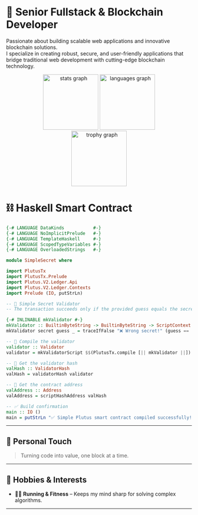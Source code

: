 # 🚀 Senior Fullstack & Blockchain Developer

Passionate about building scalable web applications and innovative blockchain solutions.</br> I specialize in creating robust, secure, and user-friendly applications that bridge traditional web development with cutting-edge blockchain technology.

<div align="center">
  <img src="https://github-readme-stats.vercel.app/api?username=ledgerwave&hide_title=false&hide_rank=false&show_icons=true&include_all_commits=true&count_private=true&disable_animations=false&theme=dracula&locale=en&hide_border=false" height="150" alt="stats graph"  />
  <img src="https://github-readme-stats.vercel.app/api/top-langs?username=ledgerwave&locale=en&hide_title=false&layout=compact&card_width=320&langs_count=5&theme=dracula&hide_border=false" height="150" alt="languages graph"  />
</div>

<div align="center">
  <img src="https://github-profile-trophy.vercel.app?username=ledgerwave&theme=dracula&column=-1&row=1&margin-w=8&margin-h=8&no-bg=false&no-frame=false&order=4" height="150" alt="trophy graph"  />
</div>


# ⛓ Haskell Smart Contract
```Haskell
{-# LANGUAGE DataKinds           #-}
{-# LANGUAGE NoImplicitPrelude   #-}
{-# LANGUAGE TemplateHaskell     #-}
{-# LANGUAGE ScopedTypeVariables #-}
{-# LANGUAGE OverloadedStrings   #-}

module SimpleSecret where

import PlutusTx
import PlutusTx.Prelude
import Plutus.V2.Ledger.Api
import Plutus.V2.Ledger.Contexts
import Prelude (IO, putStrLn)

-- 🎁 Simple Secret Validator
-- The transaction succeeds only if the provided guess equals the secret.

{-# INLINABLE mkValidator #-}
mkValidator :: BuiltinByteString -> BuiltinByteString -> ScriptContext -> Bool
mkValidator secret guess _ = traceIfFalse "❌ Wrong secret!" (guess == secret)

-- 🔧 Compile the validator
validator :: Validator
validator = mkValidatorScript $$(PlutusTx.compile [|| mkValidator ||])

-- 🔢 Get the validator hash
valHash :: ValidatorHash
valHash = validatorHash validator

-- 🏦 Get the contract address
valAddress :: Address
valAddress = scriptHashAddress valHash

-- ✅ Build confirmation
main :: IO ()
main = putStrLn "✅ Simple Plutus smart contract compiled successfully!"

```

---

## 🎨 Personal Touch

> Turning code into value, one block at a time.

---

## 🎯 Hobbies & Interests

* 🏃‍♂️ **Running & Fitness** – Keeps my mind sharp for solving complex algorithms.
---

